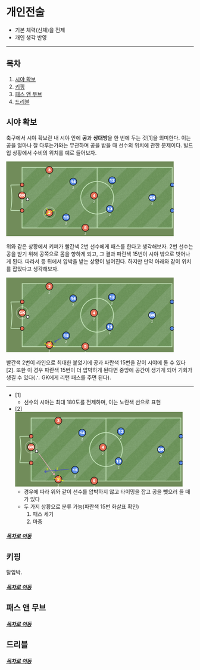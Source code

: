 개인전술
=====
* 기본 체력(신체)을 전제
* 개인 생각 반영
- - -
## 목차
1. [시야 확보](#시야-확보)
2. [키핑](#키핑)
3. [패스 앤 무브](#패스-앤-무브)
4. [드리블](#드리블)

## 시야 확보
축구에서 시야 확보란 내 시야 안에 **공**과 **상대방**을 한 번에 두는 것[1]을 의미한다. 이는 공을 얼마나 잘 다루는가와는 무관하며 공을 받을 때 선수의 위치에 관한 문제이다. 빌드업 상황에서 수비의 위치를 예로 들어보자.

<img src="./img/img_002.png" width="450" height="200"></br>

위와 같은 상황에서 키퍼가 빨간색 2번 선수에게 패스를 한다고 생각해보자. 2번 선수는 공을 받기 위해 공쪽으로 몸을 향하게 되고, 그 결과 파란색 15번이 시야 밖으로 벗어나게 된다. 따라서 등 뒤에서 압박을 받는 상황이 벌어진다. 하지만 만약 아래와 같이 위치를 잡았다고 생각해보자.

<img src="./img/img_001.png" width="450" height="200"></br>

빨간색 2번이 라인으로 최대한 붙었기에 공과 파란색 15번을 같이 시야에 둘 수 있다[2]. 또한 이 경우 파란색 15번이 더 압박하게 된다면 중앙에 공간이 생기게 되어 기회가 생길 수 있다(∴ GK에게 리턴 패스를 주면 된다).

- - -
* [1]
	* 선수의 시야는 최대 180도를 전제하며, 이는 노란색 선으로 표현
* [2]  
	<img src="./img/img_003.png" width="450" height="200"></br>
	* 경우에 따라 위와 같이 선수를 압박하지 않고 타이밍을 잡고 공을 뺏으러 들 때가 있다
	* 두 가지 상황으로 분류 가능(파란색 15번 화살표 확인)
		1. 패스 세기
		2. 마중

##### [목차로 이동](#목차)

## 키핑
탈압박.


##### [목차로 이동](#목차)

## 패스 앤 무브



##### [목차로 이동](#목차)

## 드리블



##### [목차로 이동](#목차)
